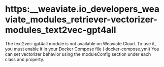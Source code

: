 # https:\_\_weaviate.io_developers_weaviate_modules_retriever-vectorizer-modules_text2vec-gpt4all

The text2vec-gpt4all module is not available on Weaviate Cloud. To use it, you must enable it in your Docker Compose file ( docker-compose.yml) You can set vectorizer behavior using the moduleConfig section under each class and property.
